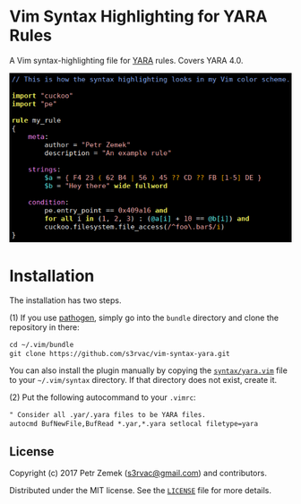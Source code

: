 Vim Syntax Highlighting for YARA Rules
======================================

A Vim syntax-highlighting file for [YARA](https://virustotal.github.io/yara/)
rules. Covers YARA 4.0.

![Screenshot](screenshot.png "Syntax highlighting in action.")

Installation
============

The installation has two steps.

(1) If you use [pathogen](https://github.com/tpope/vim-pathogen), simply go
into the `bundle` directory and clone the repository in there:
```
cd ~/.vim/bundle
git clone https://github.com/s3rvac/vim-syntax-yara.git
```
You can also install the plugin manually by copying the
[`syntax/yara.vim`](https://raw.githubusercontent.com/s3rvac/vim-syntax-yara/master/syntax/yara.vim)
file to your `~/.vim/syntax` directory. If that directory does not exist,
create it.

(2) Put the following autocommand to your `.vimrc`:
```
" Consider all .yar/.yara files to be YARA files.
autocmd BufNewFile,BufRead *.yar,*.yara setlocal filetype=yara
```

License
-------

Copyright (c) 2017 Petr Zemek (s3rvac@gmail.com) and contributors.

Distributed under the MIT license. See the
[`LICENSE`](https://github.com/s3rvac/vim-syntax-yara/blob/master/LICENSE)
file for more details.
